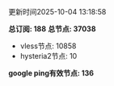 更新时间2025-10-04 13:18:58

**总订阅: 188**
**总节点: 37038**
- vless节点: 10858
- hysteria2节点: 10

**google ping有效节点: 136**
